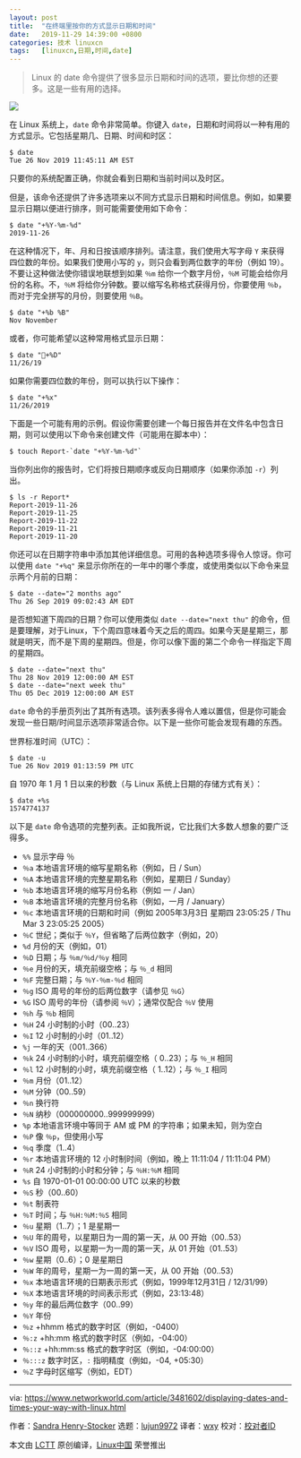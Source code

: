 ```yaml
---
layout: post
title:	"在终端里按你的方式显示日期和时间"
date:	2019-11-29 14:39:00 +0800 
categories:	技术 linuxcn 
tags:	[linuxcn,日期,时间,date]
---
```




> 
> Linux 的 date 命令提供了很多显示日期和时间的选项，要比你想的还要多。这是一些有用的选择。
> 
> 
> 


![](/Asserts/Images//attachment/album/201911/29/144555a8mq82mcc9cfttt9.jpg)


在 Linux 系统上，`date` 命令非常简单。你键入 `date`，日期和时间将以一种有用的方式显示。它包括星期几、日期、时间和时区：



```
$ date
Tue 26 Nov 2019 11:45:11 AM EST
```

只要你的系统配置正确，你就会看到日期和当前时间以及时区。


但是，该命令还提供了许多选项来以不同方式显示日期和时间信息。例如，如果要显示日期以便进行排序，则可能需要使用如下命令：



```
$ date "+%Y-%m-%d"
2019-11-26
```

在这种情况下，年、月和日按该顺序排列。请注意，我们使用大写字母 `Y` 来获得四位数的年份。如果我们使用小写的 `y`，则只会看到两位数字的年份（例如 19）。不要让这种做法使你错误地联想到如果 `％m` 给你一个数字月份，`％M` 可能会给你月份的名称。不，`％M` 将给你分钟数。要以缩写名称格式获得月份，你要使用 `％b`，而对于完全拼写的月份，则要使用 `％B`。



```
$ date "+%b %B"
Nov November
```

或者，你可能希望以这种常用格式显示日期：



```
$ date "+%D"
11/26/19
```

如果你需要四位数的年份，则可以执行以下操作：



```
$ date "+%x"
11/26/2019
```

下面是一个可能有用的示例。假设你需要创建一个每日报告并在文件名中包含日期，则可以使用以下命令来创建文件（可能用在脚本中）：



```
$ touch Report-`date "+%Y-%m-%d"`
```

当你列出你的报告时，它们将按日期顺序或反向日期顺序（如果你添加 `-r`）列出。



```
$ ls -r Report*
Report-2019-11-26
Report-2019-11-25
Report-2019-11-22
Report-2019-11-21
Report-2019-11-20
```

你还可以在日期字符串中添加其他详细信息。可用的各种选项多得令人惊讶。你可以使用 `date "+%q"` 来显示你所在的一年中的哪个季度，或使用类似以下命令来显示两个月前的日期：



```
$ date --date="2 months ago"
Thu 26 Sep 2019 09:02:43 AM EDT
```

是否想知道下周四的日期？你可以使用类似 `date --date="next thu"` 的命令，但是要理解，对于Linux，下个周四意味着今天之后的周四。如果今天是星期三，那就是明天，而不是下周的星期四。但是，你可以像下面的第二个命令一样指定下周的星期四。



```
$ date --date="next thu"
Thu 28 Nov 2019 12:00:00 AM EST
$ date --date="next week thu"
Thu 05 Dec 2019 12:00:00 AM EST
```

`date` 命令的手册页列出了其所有选项。该列表多得令人难以置信，但是你可能会发现一些日期/时间显示选项非常适合你。以下是一些你可能会发现有趣的东西。


世界标准时间（UTC）：



```
$ date -u
Tue 26 Nov 2019 01:13:59 PM UTC
```

自 1970 年 1 月 1 日以来的秒数（与 Linux 系统上日期的存储方式有关）：



```
$ date +%s
1574774137
```

以下是 `date` 命令选项的完整列表。正如我所说，它比我们大多数人想象的要广泛得多。


* `%%` 显示字母 ％
* `％a` 本地语言环境的缩写星期名称（例如，日 / Sun）
* `％A` 本地语言环境的完整星期名称（例如，星期日 / Sunday）
* `％b` 本地语言环境的缩写月份名称（例如 一 / Jan）
* `％B` 本地语言环境的完整月份名称（例如，一月 / January）
* `％c` 本地语言环境的日期和时间（例如 2005年3月3日 星期四 23:05:25 / Thu Mar 3 23:05:25 2005）
* `％C` 世纪；类似于 `％Y`，但省略了后两位数字（例如，20）
* `%d` 月份的天（例如，01）
* `％D` 日期；与 `％m/％d/％y` 相同
* `％e` 月份的天，填充前缀空格；与 `％_d` 相同
* `％F` 完整日期；与 `％Y-％m-％d` 相同
* `％g` ISO 周号的年份的后两位数字（请参见 `％G`）
* `%G` ISO 周号的年份（请参阅 `％V`）；通常仅配合 `％V` 使用
* `％h` 与 `％b` 相同
* `％H` 24 小时制的小时（00..23）
* `％I` 12 小时制的小时（01..12）
* `%j` 一年的天（001..366）
* `％k` 24 小时制的小时，填充前缀空格（ 0..23）；与 `％_H` 相同
* `％l` 12 小时制的小时，填充前缀空格（ 1..12）；与 `％_I` 相同
* `％m` 月份（01..12）
* `％M` 分钟（00..59）
* `％n` 换行符
* `％N` 纳秒（000000000..999999999）
* `%p` 本地语言环境中等同于 AM 或 PM 的字符串；如果未知，则为空白
* `％P` 像 `％p`，但使用小写
* `％q` 季度（1..4）
* `％r` 本地语言环境的 12 小时制时间（例如，晚上 11:11:04 / 11:11:04 PM）
* `％R` 24 小时制的小时和分钟；与 `％H:％M` 相同
* `%s` 自 1970-01-01 00:00:00 UTC 以来的秒数
* `％S` 秒（00..60）
* `％t` 制表符
* `％T` 时间；与 `％H:％M:％S` 相同
* `％u` 星期（1..7）；1 是星期一
* `％U` 年的周号，以星期日为一周的第一天，从 00 开始（00..53）
* `％V` ISO 周号，以星期一为一周的第一天，从 01 开始（01..53）
* `％w` 星期（0..6）；0 是星期日
* `％W` 年的周号，星期一为一周的第一天，从 00 开始（00..53）
* `％x` 本地语言环境的日期表示形式（例如，1999年12月31日 / 12/31/99）
* `％X` 本地语言环境的时间表示形式（例如，23:13:48）
* `％y` 年的最后两位数字（00..99）
* `％Y` 年份
* `％z` +hhmm 格式的数字时区（例如，-0400）
* `％:z` +hh:mm 格式的数字时区（例如，-04:00）
* `％::z` +hh:mm:ss 格式的数字时区（例如，-04:00:00）
* `％:::z` 数字时区，`:` 指明精度（例如，-04, +05:30）
* `％Z` 字母时区缩写（例如，EDT）




---


via: <https://www.networkworld.com/article/3481602/displaying-dates-and-times-your-way-with-linux.html>


作者：[Sandra Henry-Stocker](https://www.networkworld.com/author/Sandra-Henry_Stocker/) 选题：[lujun9972](https://github.com/lujun9972) 译者：[wxy](https://github.com/wxy) 校对：[校对者ID](https://github.com/%E6%A0%A1%E5%AF%B9%E8%80%85ID)


本文由 [LCTT](https://github.com/LCTT/TranslateProject) 原创编译，[Linux中国](https://linux.cn/) 荣誉推出
